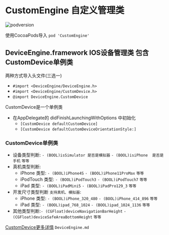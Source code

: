 # CustomEngine 自定义管理类 

![podversion](https://img.shields.io/cocoapods/v/CustomEngine.svg)

使用CocoaPods导入 `pod 'CustomEngine'`

## DeviceEngine.framework IOS设备管理类 包含CustomDevice单例类
两种方式导入头文件(三选一) 
- ```#import <DeviceEngine/DeviceEngine.h>```
- ```#import <DeviceEngine/CustomDevice.h>```
- ```@import DeviceEngine.CustomDevice``` 

CustomDevice是一个单例类

- 在AppDelegate的  didFinishLaunchingWithOptions 中初始化
    - ```[CustomDevice defaultCustomDevice]```
    - ```[CustomDevice defaultCustomDeviceOrientationStyle:]```

### CustomDevice单例类  

- 设备类型判断: `- (BOOL)isSimulator 是否是模拟器` `- (BOOL)isiPhone  是否是手机` `等等`
- 真机类型判断:
  - iPhone 类型: `- (BOOL)iPhone4S` `- (BOOL)iPhone11ProMax` `等等` 
  - iPodTouch 类型: `- (BOOL)iPodTouch3` `- (BOOL)iPodTouch7` `等等` 
  - iPad 类型: `- (BOOL)iPadMini5` `- (BOOL)iPadPro129_3` `等等` 
- 开发尺寸类型判断 `支持真机、模拟器`:
  - iPhone 类型: `- (BOOL)iPhone_320_480` `- (BOOL)iPhone_414_896` `等等` 
  - iPad 类型: `- (BOOL)ipad_768_1024` `- (BOOL)ipad_1024_1136` `等等` 
- 其他类型判断:`- (CGFloat)deviceNavigationBarHeight` `- (CGFloat)deviceSafeAreaBottomHeight` `等等`

[CustomDevice更多详情](https://github.com/Rover001/CustomEngine/blob/master/DeviceEngine.md)  `DeviceEngine.md`






